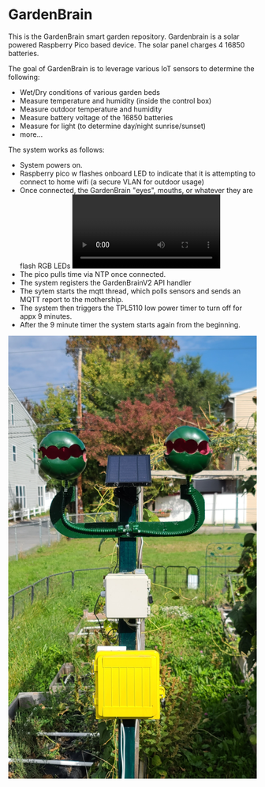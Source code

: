 # GardenBrain
This is the GardenBrain smart garden repository. Gardenbrain is a solar powered Raspberry Pico based device.
The solar panel charges 4 16850 batteries. 

The goal of GardenBrain is to leverage various IoT sensors to determine the following:

* Wet/Dry conditions of various garden beds
* Measure temperature and humidity (inside the control box)
* Measure outdoor temperature and humidity
* Measure battery voltage of the 16850 batteries
* Measure for light (to determine day/night sunrise/sunset)
* more...

The system works as follows:

* System powers on.
* Raspberry pico w flashes onboard LED to indicate that it is attempting to connect to home wifi (a secure VLAN for outdoor usage)
* Once connected, the GardenBrain "eyes", mouths, or whatever they are flash RGB LEDs ![Blinking Eyes](./images/20231018_184133_1.mp4)
* The pico pulls time via NTP once connected.
* The system registers the GardenBrainV2 API handler
* The sytem starts the mqtt thread, which polls sensors and sends an MQTT report to the mothership.
* The system then triggers the TPL5110 low power timer to turn off for appx 9 minutes.
* After the 9 minute timer the system starts again from the beginning.

![The GardenBrain](./images/20231012_142758.jpg)